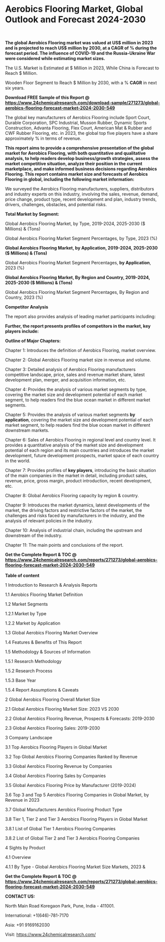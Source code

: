 <h1>Aerobics Flooring Market, Global Outlook and Forecast 2024-2030</h1><br/><p><strong>The global Aerobics Flooring market was valued at US$ million in 2023 and is projected to reach US$ million by 2030, at a <strong>CAGR</strong> of % during the forecast period. The influence of COVID-19 and the Russia-Ukraine War were considered while estimating market sizes.</strong></p><p>The U.S. Market is Estimated at $ Million in 2023, While China is Forecast to Reach $ Million.</p><p>Wooden Floor Segment to Reach $ Million by 2030, with a % <strong>CAGR</strong> in next six years.</p><div><b>Download FREE Sample of this Report @ <a href="https://www.24chemicalresearch.com/download-sample/271273/global-aerobics-flooring-forecast-market-2024-2030-549">https://www.24chemicalresearch.com/download-sample/271273/global-aerobics-flooring-forecast-market-2024-2030-549</a></b></div><p>The global key manufacturers of Aerobics Flooring include Sport Court, Durable Corporation, SPC Industrial, Musson Rubber, Dynamic Sports Construction, Advanta Flooring, Flex Court, American Mat & Rubber and CWF Rubber Flooring, etc. in 2023, the global top five players have a share approximately % in terms of revenue.</p><p><strong>This report aims to provide a comprehensive presentation of the global market for Aerobics Flooring, with both quantitative and qualitative analysis, to help readers develop business/growth strategies, assess the market competitive situation, analyze their position in the current marketplace, and make informed business decisions regarding Aerobics Flooring. This report contains market size and forecasts of Aerobics Flooring in global, including the following market information:</strong></p><p>We surveyed the Aerobics Flooring manufacturers, suppliers, distributors and industry experts on this industry, involving the sales, revenue, demand, price change, product type, recent development and plan, industry trends, drivers, challenges, obstacles, and potential risks.</p><p><strong>Total Market by Segment:</strong></p><p>Global Aerobics Flooring Market, by Type, 2019-2024, 2025-2030 ($ Millions) & (Tons)</p><p>Global Aerobics Flooring Market Segment Percentages, by Type, 2023 (%)</p><p><strong>Global Aerobics Flooring Market, <strong>by Application</strong>, 2019-2024, 2025-2030 ($ Millions) & (Tons)</strong></p><p>Global Aerobics Flooring Market Segment Percentages, <strong>by Application</strong>, 2023 (%)</p><p><strong>Global Aerobics Flooring Market, By Region and Country, 2019-2024, 2025-2030 ($ Millions) & (Tons)</strong></p><p>Global Aerobics Flooring Market Segment Percentages, By Region and Country, 2023 (%)</p><p><strong>Competitor Analysis</strong></p><p>The report also provides analysis of leading market participants including:</p><p><strong>Further, the report presents profiles of competitors in the market, <strong>key players</strong> include:</strong></p><p><strong>Outline of Major Chapters:</strong></p><p>Chapter 1: Introduces the definition of Aerobics Flooring, market overview.</p><p>Chapter 2: Global Aerobics Flooring market size in revenue and volume.</p><p>Chapter 3: Detailed analysis of Aerobics Flooring manufacturers competitive landscape, price, sales and revenue market share, latest development plan, merger, and acquisition information, etc.</p><p>Chapter 4: Provides the analysis of various market segments by type, covering the market size and development potential of each market segment, to help readers find the blue ocean market in different market segments.</p><p>Chapter 5: Provides the analysis of various market segments <strong>by application</strong>, covering the market size and development potential of each market segment, to help readers find the blue ocean market in different downstream markets.</p><p>Chapter 6: Sales of Aerobics Flooring in regional level and country level. It provides a quantitative analysis of the market size and development potential of each region and its main countries and introduces the market development, future development prospects, market space of each country in the world.</p><p>Chapter 7: Provides profiles of <strong>key players</strong>, introducing the basic situation of the main companies in the market in detail, including product sales, revenue, price, gross margin, product introduction, recent development, etc.</p><p>Chapter 8: Global Aerobics Flooring capacity by region & country.</p><p>Chapter 9: Introduces the market dynamics, latest developments of the market, the driving factors and restrictive factors of the market, the challenges and risks faced by manufacturers in the industry, and the analysis of relevant policies in the industry.</p><p>Chapter 10: Analysis of industrial chain, including the upstream and downstream of the industry.</p><p>Chapter 11: The main points and conclusions of the report.</p><div><b>Get the Complete Report & TOC @ <a href="https://www.24chemicalresearch.com/reports/271273/global-aerobics-flooring-forecast-market-2024-2030-549">https://www.24chemicalresearch.com/reports/271273/global-aerobics-flooring-forecast-market-2024-2030-549</a></b></div><br><b>Table of content</b><p>1 Introduction to Research & Analysis Reports<br />
 
  1.1 Aerobics Flooring Market Definition<br />
 
  1.2 Market Segments<br />
 
  1.2.1 Market by Type<br />
 
  1.2.2 Market by Application<br />
 
  1.3 Global Aerobics Flooring Market Overview<br />
 
  1.4 Features & Benefits of This Report<br />
 
  1.5 Methodology & Sources of Information<br />
 
  1.5.1 Research Methodology<br />
 
  1.5.2 Research Process<br />
 
  1.5.3 Base Year<br />
 
  1.5.4 Report Assumptions & Caveats<br />
 
 2 Global Aerobics Flooring Overall Market Size<br />
 
  2.1 Global Aerobics Flooring Market Size: 2023 VS 2030<br />
 
  2.2 Global Aerobics Flooring Revenue, Prospects & Forecasts: 2019-2030<br />
 
  2.3 Global Aerobics Flooring Sales: 2019-2030<br />
 
 3 Company Landscape<br />
 
  3.1 Top Aerobics Flooring Players in Global Market<br />
 
  3.2 Top Global Aerobics Flooring Companies Ranked by Revenue<br />
 
  3.3 Global Aerobics Flooring Revenue by Companies<br />
 
  3.4 Global Aerobics Flooring Sales by Companies<br />
 
  3.5 Global Aerobics Flooring Price by Manufacturer (2019-2024)<br />
 
  3.6 Top 3 and Top 5 Aerobics Flooring Companies in Global Market, by Revenue in 2023<br />
 
  3.7 Global Manufacturers Aerobics Flooring Product Type<br />
 
  3.8 Tier 1, Tier 2 and Tier 3 Aerobics Flooring Players in Global Market<br />
 
  3.8.1 List of Global Tier 1 Aerobics Flooring Companies<br />
 
  3.8.2 List of Global Tier 2 and Tier 3 Aerobics Flooring Companies<br />
 
 4 Sights by Product<br />
 
  4.1 Overview<br />
 
  4.1.1 By Type - Global Aerobics Flooring Market Size Markets, 2023 &<br><div><b>Get the Complete Report & TOC @ <a href="https://www.24chemicalresearch.com/reports/271273/global-aerobics-flooring-forecast-market-2024-2030-549">https://www.24chemicalresearch.com/reports/271273/global-aerobics-flooring-forecast-market-2024-2030-549</a></b></div></p>
 
 <b>CONTACT US:</b><br>
 
 North Main Road Koregaon Park, Pune, India - 411001.<br/>
 
 International: +1(646)-781-7170<br/>
 
 Asia: +91 9169162030<br/>
 
 Visit: <a href="https://www.24chemicalresearch.com/">https://www.24chemicalresearch.com/</a>
 
 <br>